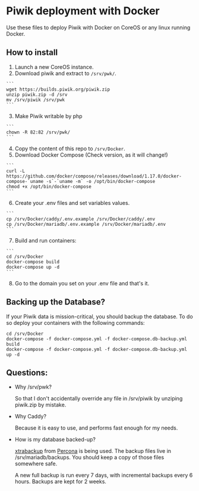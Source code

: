 # Piwik deployment with Docker

Use these files to deploy Piwik with Docker on CoreOS or any linux running
Docker.

## How to install
  1. Launch a new CoreOS instance.
  2. Download piwik and extract to `/srv/pwk/`.

    ```
    wget https://builds.piwik.org/piwik.zip
    unzip piwik.zip -d /srv
    mv /srv/piwik /srv/pwk
    ```

  3. Make Piwik writable by php

    ```
    chown -R 82:82 /srv/pwk/
    ```

  4. Copy the content of this repo to `/srv/Docker`.
  5. Download Docker Compose (Check version, as it will change!)

    ```
    curl -L https://github.com/docker/compose/releases/download/1.17.0/docker-compose-`uname -s`-`uname -m` -o /opt/bin/docker-compose
    chmod +x /opt/bin/docker-compose
    ```

  6. Create your .env files and set variables values.

    ```
    cp /srv/Docker/caddy/.env.example /srv/Docker/caddy/.env
    cp /srv/Docker/mariadb/.env.example /srv/Docker/mariadb/.env
    ```

  7. Build and run containers:

    ```
    cd /srv/Docker
    docker-compose build
    docker-compose up -d
    ```

  8. Go to the domain you set on your .env file and that's it.

## Backing up the Database?

  If your Piwik data is mission-critical, you should backup the database. To do
  so deploy your containers with the following commands:

  ```
  cd /srv/Docker
  docker-compose -f docker-compose.yml -f docker-compose.db-backup.yml build
  docker-compose -f docker-compose.yml -f docker-compose.db-backup.yml up -d
  ```

## Questions:
- Why /srv/pwk?

  So that I don't accidentally override any file in /srv/piwik by unziping
  piwik.zip by mistake.

- Why Caddy?

  Because it is easy to use, and performs fast enough for my needs.

- How is my database backed-up?

  [xtrabackup][xtrabackup] from [Percona][percona] is being used.
  The backup files live in /srv/mariadb/backups. You should keep a copy of those
  files somewhere safe.

  A new full backup is run every 7 days, with incremental backups every 6 hours.
  Backups are kept for 2 weeks.

[xtrabackup]: https://www.percona.com/doc/percona-xtrabackup/LATEST/index.html
[percona]: https://www.percona.com
